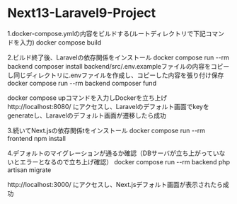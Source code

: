 # Next13-Laravel9-Project


1.docker-compose.ymlの内容をビルドする(ルートディレクトリで下記コマンドを入力)
docker compose build

2.ビルド終了後、Laravelの依存関係をインストール
docker compose run --rm backend composer install
backend/src/.env.exampleファイルの内容をコピーし同じディレクトリに.envファイルを作成し、コピーした内容を張り付け保存
docker compose run --rm backend composer fund

docker compose upコマンドを入力しDockerを立ち上げ
http://localhost:8080/ にアクセスし、Laravelのデフォルト画面でkeyをgenerateし、Laravelのデフォルト画面が遷移したら成功

3.続いてNext.jsの依存関係tをインストール
docker compose run --rm frontend npm install

4.デフォルトのマイグレーションが通るか確認（DBサーバが立ち上がっていないとエラーとなるので立ち上げ確認）
docker compose run --rm backend php artisan migrate

http://localhost:3000/ にアクセスし、Next.jsデフォルト画面が表示されたら成功
